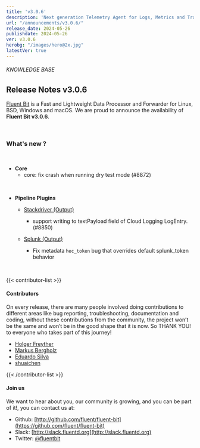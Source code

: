 ```yaml
---
title: 'v3.0.6'
description: 'Next generation Telemetry Agent for Logs, Metrics and Traces. '
url: "/announcements/v3.0.6/"
release_date: 2024-05-26
publishdate: 2024-05-26
ver: v3.0.6
herobg: "/images/hero@2x.jpg"
latestVer: true
---
```


###### KNOWLEDGE BASE

## Release Notes v3.0.6

[Fluent Bit](https://fluentbit.io) is a Fast and Lightweight Data Processor and Forwarder for Linux, BSD, Windows and macOS. We are proud to announce the availability of **Fluent Bit v3.0.6**.

<br>

### What's new ?

<br>

 - __Core__
   - core: fix crash when running dry test mode (#8872)

<br>

 - __Pipeline Plugins__

   - [Stackdriver (Output)](https://docs.fluentbit.io/manual/3.0/pipeline/outputs/stackdriver/)
      - support writing to textPayload field of Cloud Logging LogEntry. (#8850)

   - [Splunk (Output)](https://docs.fluentbit.io/manual/3.0/pipeline/outputs/splunk/)
      - Fix metadata `hec_token` bug that overrides default splunk_token behavior
<br>

{{< contributor-list >}}

#### Contributors

On every release, there are many people involved doing contributions to different areas like bug reporting, troubleshooting, documentation and coding, without these contributions from the community, the project won’t be the same and won’t be in the good shape that it is now. So THANK YOU! to everyone who takes part of this journey!

- [Holger Freyther](https://github.com/zecke)
- [Markus Bergholz](https://github.com/markuman)
- [Eduardo Silva](https://github.com/edsiper)
- [shuaichen](https://github.com/shuaich)


{{< /contributor-list >}}

#### Join us

We want to hear about you, our community is growing, and you can be part of it!, you can contact us at:

* Github: [http://github.com/fluent/fluent-bit](https://github.com/fluent/fluent-bit)
* Slack: [http://slack.fluentd.org](http://slack.fluentd.org)
* Twitter: [@fluentbit](https://twitter.com/fluentbit)